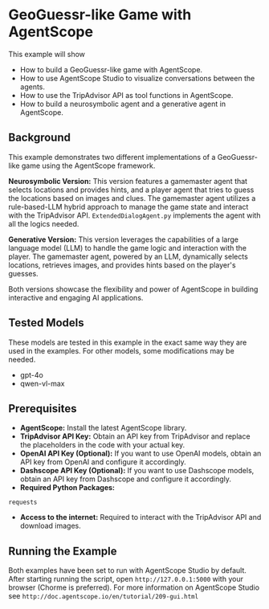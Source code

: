 # GeoGuessr-like Game with AgentScope

This example will show
- How to build a GeoGuessr-like game with AgentScope.
- How to use AgentScope Studio to visualize conversations between the agents.
- How to use the TripAdvisor API as tool functions in AgentScope.
- How to build a neurosymbolic agent and a generative agent in AgentScope.


## Background

This example demonstrates two different implementations of a GeoGuessr-like game using the AgentScope framework.

**Neurosymbolic Version:** This version features a gamemaster agent that selects locations and provides hints, and a player agent that tries to guess the locations based on images and clues. The gamemaster agent utilizes a rule-based-LLM hybrid approach to manage the game state and interact with the TripAdvisor API. `ExtendedDialogAgent.py` implements the agent with all the logics needed.

**Generative Version:** This version leverages the capabilities of a large language model (LLM) to handle the game logic and interaction with the player. The gamemaster agent, powered by an LLM, dynamically selects locations, retrieves images, and provides hints based on the player's guesses.

Both versions showcase the flexibility and power of AgentScope in building interactive and engaging AI applications.

## Tested Models

These models are tested in this example in the exact same way they are used in the examples. For other models, some modifications may be needed.
- gpt-4o
- qwen-vl-max


## Prerequisites

- **AgentScope:** Install the latest AgentScope library.
- **TripAdvisor API Key:** Obtain an API key from TripAdvisor and replace the placeholders in the code with your actual key.
- **OpenAI API Key (Optional):** If you want to use OpenAI models, obtain an API key from OpenAI and configure it accordingly.
- **Dashscope API Key (Optional):** If you want to use Dashscope models, obtain an API key from Dashscope and configure it accordingly.
- **Required Python Packages:**
```
requests
```
- **Access to the internet:** Required to interact with the TripAdvisor API and download images.

## Running the Example
Both examples have been set to run with AgentScope Studio by default. After starting running the script, open `http://127.0.0.1:5000` with your browser (Chorme is preferred).
For more information on AgentScope Studio see `http://doc.agentscope.io/en/tutorial/209-gui.html`